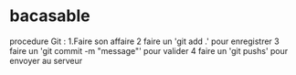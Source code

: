 # bacasable
procedure Git :
1.Faire son affaire
2 faire un 'git add .' pour enregistrer
3 faire un 'git commit -m "message"' pour valider
4 faire un 'git pushs' pour envoyer au serveur
